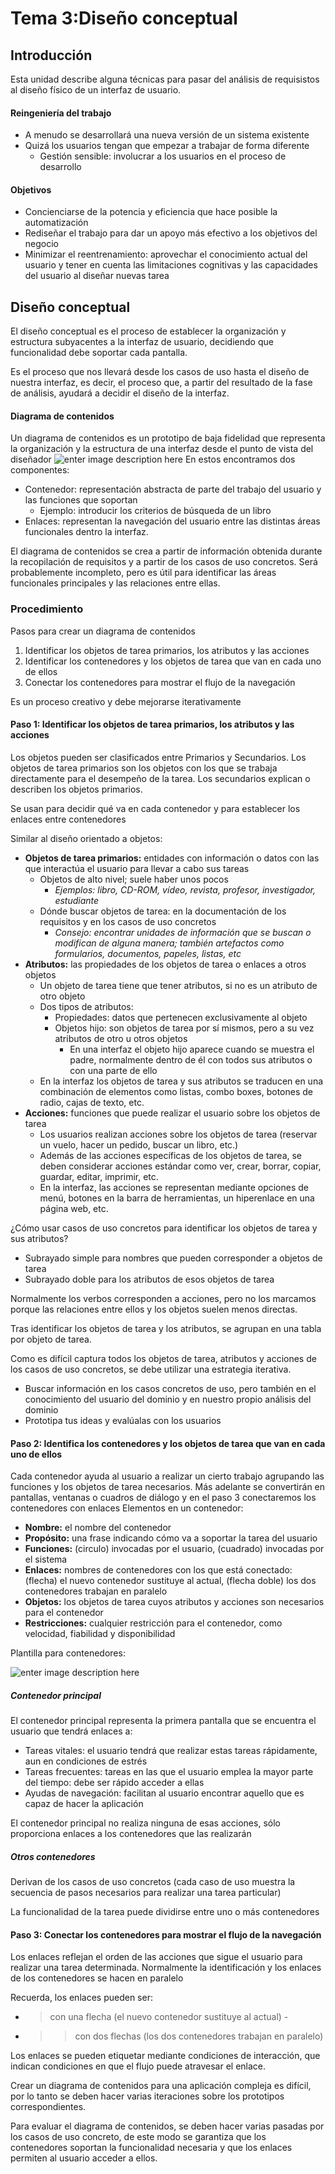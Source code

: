 # Tema 3:Diseño conceptual 
## Introducción 
Esta unidad describe alguna técnicas para pasar del análisis de requisistos al diseño físico de un interfaz de usuario. 
#### Reingeniería del trabajo 
-  A menudo se desarrollará una nueva versión de un sistema existente 
- Quizá los usuarios tengan que empezar a trabajar de forma diferente 
	-  Gestión sensible: involucrar a los usuarios en el proceso de desarrollo
#### Objetivos 
- Concienciarse de la potencia y eficiencia que hace posible la automatización
- Rediseñar el trabajo para dar un apoyo más efectivo a los objetivos del negocio
- Minimizar el reentrenamiento: aprovechar el conocimiento actual del usuario y tener en cuenta las limitaciones cognitivas y las capacidades del usuario al diseñar nuevas tarea

## Diseño conceptual 
El diseño conceptual es el proceso de establecer la organización y estructura subyacentes a la interfaz de usuario, decidiendo que funcionalidad debe soportar cada pantalla.

Es el proceso que nos llevará desde los casos de uso hasta el diseño de nuestra interfaz, es decir, el proceso que, a partir del resultado de la fase de análisis, ayudará a decidir el diseño de la interfaz.

#### Diagrama de contenidos 
Un diagrama de contenidos es un prototipo de baja fidelidad que representa la organización y la estructura de una interfaz desde el punto de vista del diseñador 
![enter image description here](https://media.discordapp.net/attachments/705068953315311717/828659413682094120/unknown.png?width=1433&height=366)
En estos encontramos dos componentes: 
- Contenedor: representación abstracta de parte del trabajo del usuario y las funciones que soportan
	- Ejemplo: introducir los criterios de búsqueda de un libro 
- Enlaces: representan la navegación del usuario entre las distintas áreas funcionales dentro la interfaz. 

El diagrama de contenidos se crea a partir de información obtenida durante la recopilación de requisitos y a partir de los casos de uso concretos. Será probablemente incompleto, pero es útil para identificar las áreas funcionales principales y las relaciones entre ellas.
### Procedimiento
Pasos para crear un diagrama de contenidos 

 1. Identificar los objetos de tarea primarios, los atributos y las acciones
 2. Identificar los contenedores y los objetos de tarea que van en cada uno de ellos
 3. Conectar los contenedores para mostrar el flujo de la navegación
 
 Es un proceso creativo y debe mejorarse iterativamente 
 
#### Paso 1: Identificar los objetos de tarea primarios, los atributos y las acciones
Los objetos pueden ser clasificados entre Primarios y Secundarios. Los objetos de tarea primarios son los objetos con los que se trabaja directamente para el desempeño de la tarea. Los secundarios explican o describen los objetos primarios. 

Se usan para decidir qué va en cada contenedor y para establecer los enlaces entre contenedores

Similar al diseño orientado a objetos:
- **Objetos de tarea primarios:** entidades con información o datos con las que interactúa el usuario para llevar a cabo sus tareas
	- Objetos de alto nivel; suele haber unos pocos
		- *Ejemplos: libro, CD-ROM, vídeo, revista, profesor, investigador, estudiante*
	- Dónde buscar objetos de tarea: en la documentación de los requisitos y en los casos de uso concretos
		- *Consejo: encontrar unidades de información que se buscan o modifican de alguna manera; también artefactos como formularios, documentos, papeles, listas, etc*
- **Atributos:** las propiedades de los objetos de tarea o enlaces a otros objetos
	- Un objeto de tarea tiene que tener atributos, si no es un atributo de otro objeto
	- Dos tipos de atributos: 
		- Propiedades: datos que pertenecen exclusivamente al objeto
		- Objetos hijo: son objetos de tarea por sí mismos, pero a su vez atributos de otro u otros objetos
			- En una interfaz el objeto hijo aparece cuando se muestra el padre, normalmente dentro de él con todos sus atributos o con una parte de ello
	- En la interfaz los objetos de tarea y sus atributos se traducen en una combinación de elementos como listas, combo boxes, botones de radio, cajas de texto, etc.
- **Acciones:** funciones que puede realizar el usuario sobre los objetos de tarea
	- Los usuarios realizan acciones sobre los objetos de tarea (reservar un vuelo, hacer un pedido, buscar un libro, etc.)
	- Además de las acciones específicas de los objetos de tarea, se deben considerar acciones estándar como ver, crear, borrar, copiar, guardar, editar, imprimir, etc.
	- En la interfaz, las acciones se representan mediante opciones de menú, botones en la barra de herramientas, un hiperenlace en una página web, etc.

¿Cómo usar casos de uso concretos para identificar los objetos de tarea y sus atributos?
- Subrayado simple para nombres que pueden corresponder a objetos de tarea 
- Subrayado doble para los atributos de esos objetos de tarea

Normalmente los verbos corresponden a acciones, pero no los marcamos porque las relaciones entre ellos y los objetos suelen menos directas. 

Tras identificar los objetos de tarea  y los atributos, se agrupan en una tabla por objeto de tarea. 

Como es difícil captura todos los objetos de tarea, atributos y acciones de los casos de uso concretos, se debe utilizar una estrategia iterativa. 
- Buscar información en los casos concretos de uso, pero también en el conocimiento  del usuario del dominio y en nuestro propio análisis del dominio
- Prototipa tus ideas y evalúalas con los usuarios

#### Paso 2: Identifica los contenedores y los objetos de tarea que van en cada uno de ellos
Cada contenedor ayuda al usuario a realizar un cierto trabajo agrupando las funciones y los objetos de tarea necesarios. Más adelante se convertirán en pantallas, ventanas o cuadros de diálogo y en el paso 3 conectaremos los contenedores con enlaces
Elementos en un contenedor:
- **Nombre:** el nombre del contenedor
- **Propósito:** una frase indicando cómo va a soportar la tarea del usuario
- **Funciones:** (circulo) invocadas por el usuario, (cuadrado) invocadas por el sistema
- **Enlaces:** nombres de contenedores con los que está conectado: (flecha) el nuevo contenedor sustituye al actual, (flecha doble) los dos contenedores trabajan en paralelo
- **Objetos:** los objetos de tarea cuyos atributos y acciones son necesarios para el contenedor
- **Restricciones:** cualquier restricción para el contenedor, como velocidad, fiabilidad y disponibilidad

Plantilla para contenedores:

![enter image description here](https://media.discordapp.net/attachments/705068953315311717/828948939133681684/unknown.png)

##### Contenedor principal
El contenedor principal representa la primera pantalla que se encuentra el usuario que tendrá enlaces a:
- Tareas vitales: el usuario tendrá que realizar estas tareas rápidamente, aun en condiciones de estrés
- Tareas frecuentes: tareas en las que el usuario emplea la mayor parte del tiempo: debe ser rápido acceder a ellas
- Ayudas de navegación: facilitan al usuario encontrar aquello que es capaz de hacer la aplicación

El contenedor principal no realiza ninguna de esas acciones, sólo proporciona enlaces a los contenedores que las realizarán
##### Otros contenedores 
Derivan de los casos de uso concretos (cada caso de uso muestra la secuencia de pasos necesarios para realizar una tarea particular)

La funcionalidad de la tarea puede dividirse entre uno o más contenedores
#### Paso 3: Conectar los contenedores para mostrar el flujo de la navegación
Los enlaces reflejan el orden de las acciones que sigue el usuario para realizar una tarea determinada. Normalmente la identificación y los enlaces de los contenedores se hacen en paralelo

Recuerda, los enlaces pueden ser: 
- > con una flecha (el nuevo contenedor sustituye al actual) -
- >> con dos flechas (los dos contenedores trabajan en paralelo)

Los enlaces se pueden etiquetar mediante condiciones de interacción, que indican condiciones en que el flujo puede atravesar el enlace.

Crear un diagrama de contenidos para una aplicación compleja es difícil, por lo tanto se deben hacer varias iteraciones sobre los prototipos correspondientes.

Para evaluar el diagrama de contenidos, se deben hacer varias pasadas por los casos de uso concreto, de este modo se garantiza que los contenedores soportan la funcionalidad necesaria y que los enlaces permiten al usuario acceder a ellos.
